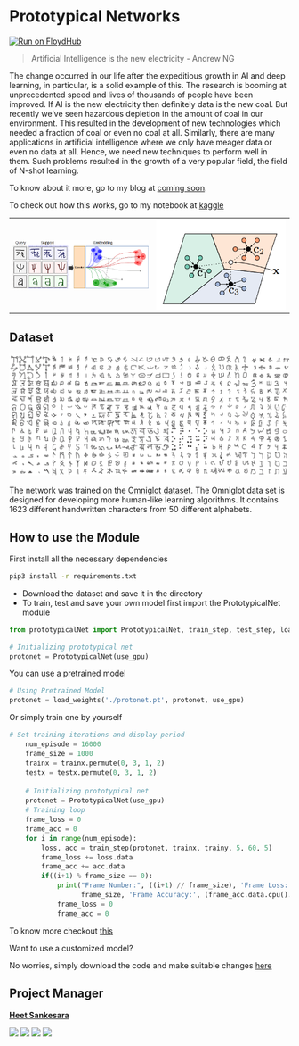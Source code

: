 # Prototypical Networks

[![Run on FloydHub](https://static.floydhub.com/button/button-small.svg)](https://floydhub.com/run)

> Artificial Intelligence is the new electricity - Andrew NG

The change occurred in our life after the expeditious growth in AI and deep learning, in particular, is a solid example of this. The research is booming at unprecedented speed and lives of thousands of people have been improved. If AI is the new electricity then definitely data is the new coal. But recently we’ve seen hazardous depletion in the amount of coal in our environment. This resulted in the development of new technologies which needed a fraction of coal or even no coal at all. Similarly, there are many applications in artificial intelligence where we only have meager data or even no data at all. Hence, we need new techniques to perform well in them. Such problems resulted in the growth of a very popular field, the field of N-shot learning.

To know about it more, go to my blog at [coming soon]().

To check out how this works, go to my notebook at [kaggle](https://www.kaggle.com/hsankesara/prototypical-net/)

<table>
    <tr>
        <td><img src="img1.png" alt="Basic Idea behind prototypical Network"></td>
        <td><img src="img2.png" alt="How prototypical Network works"></td>
    </tr>
</table>

## Dataset

![Omniglot Dataset](omniglot.jpg)

The network was trained on the [Omniglot dataset](https://github.com/brendenlake/omniglot). The Omniglot data set is designed for developing more human-like learning algorithms. It contains 1623 different handwritten characters from 50 different alphabets.

## How to use the Module

First install all the necessary dependencies

```bash
pip3 install -r requirements.txt
```

- Download the dataset and save it in the directory
- To train, test and save your own model first import the PrototypicalNet module

```python
from prototypicalNet import PrototypicalNet, train_step, test_step, load_weights
```

```python
# Initializing prototypical net
protonet = PrototypicalNet(use_gpu)
```

You can use a pretrained model

```python
# Using Pretrained Model
protonet = load_weights('./protonet.pt', protonet, use_gpu)
```

Or simply train one by yourself

```python
# Set training iterations and display period
    num_episode = 16000
    frame_size = 1000
    trainx = trainx.permute(0, 3, 1, 2)
    testx = testx.permute(0, 3, 1, 2)

    # Initializing prototypical net
    protonet = PrototypicalNet(use_gpu)
    # Training loop
    frame_loss = 0
    frame_acc = 0
    for i in range(num_episode):
        loss, acc = train_step(protonet, trainx, trainy, 5, 60, 5)
        frame_loss += loss.data
        frame_acc += acc.data
        if((i+1) % frame_size == 0):
            print("Frame Number:", ((i+1) // frame_size), 'Frame Loss: ', frame_loss.data.cpu().numpy().tolist() /
                  frame_size, 'Frame Accuracy:', (frame_acc.data.cpu().numpy().tolist() * 100) / frame_size)
            frame_loss = 0
            frame_acc = 0
```

To know more checkout [this](main.py)

Want to use a customized model?

No worries, simply download the code and make suitable changes [here](prototypicalNet.py)

## Project Manager

**[Heet Sankesara](https://github.com/Hsankesara)**

[<img src="http://i.imgur.com/0o48UoR.png" width="35" padding="10" margin="10">](https://github.com/Hsankesara/) [<img src="https://i.imgur.com/0IdggSZ.png" width="35" padding="10" margin="10">](https://www.linkedin.com/in/heet-sankesara-72383a152/) [<img src="http://i.imgur.com/tXSoThF.png" width="35" padding="10" margin="10">](https://twitter.com/heetsankesara3) [<img src="https://loading.io/s/icon/vzeour.svg" width="35" padding="10" margin="10">](https://www.kaggle.com/hsankesara)
